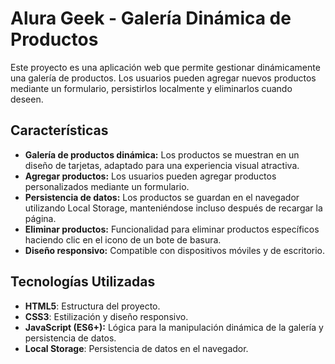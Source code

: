 # Alura Geek - Galería Dinámica de Productos

Este proyecto es una aplicación web que permite gestionar dinámicamente una galería de productos. Los usuarios pueden agregar nuevos productos mediante un formulario, persistirlos localmente y eliminarlos cuando deseen.

## Características

- **Galería de productos dinámica:** Los productos se muestran en un diseño de tarjetas, adaptado para una experiencia visual atractiva.
- **Agregar productos:** Los usuarios pueden agregar productos personalizados mediante un formulario.
- **Persistencia de datos:** Los productos se guardan en el navegador utilizando Local Storage, manteniéndose incluso después de recargar la página.
- **Eliminar productos:** Funcionalidad para eliminar productos específicos haciendo clic en el icono de un bote de basura.
- **Diseño responsivo:** Compatible con dispositivos móviles y de escritorio.

## Tecnologías Utilizadas

- **HTML5**: Estructura del proyecto.
- **CSS3**: Estilización y diseño responsivo.
- **JavaScript (ES6+):** Lógica para la manipulación dinámica de la galería y persistencia de datos.
- **Local Storage**: Persistencia de datos en el navegador.
